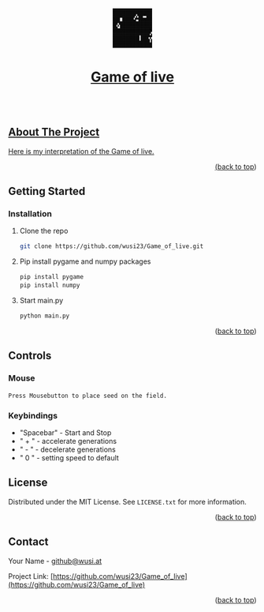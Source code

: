 <a name="readme-top"></a>

<!-- PROJECT LOGO -->
<br />
<div align="center">
    <a href="https://github.com/wusi23/Game_of_live">
    <img src="img/game_of_live_title_01.png" alt="Logo" width="80" height="80">
    <h1 align="center">Game of live</h1>
</div>
<br />
<br />

<!-- ABOUT THE PROJECT -->

## About The Project

Here is my interpretation of the Game of live.

<p align="right">(<a href="#readme-top">back to top</a>)</p>

<!-- GETTING STARTED -->

## Getting Started

### Installation

1. Clone the repo
   ```sh
   git clone https://github.com/wusi23/Game_of_live.git
   ```
2. Pip install pygame and numpy packages
   ```sh
   pip install pygame
   pip install numpy
   ```
3. Start main.py
   ```sh
   python main.py
   ```

<p align="right">(<a href="#readme-top">back to top</a>)</p>

<!-- CONTROLS -->

## Controls

### Mouse

    Press Mousebutton to place seed on the field.

### Keybindings

- "Spacebar" - Start and Stop
- " + " - accelerate generations
- " - " - decelerate generations
- " 0 " - setting speed to default

<!-- LICENSE -->

## License

Distributed under the MIT License. See `LICENSE.txt` for more information.

<p align="right">(<a href="#readme-top">back to top</a>)</p>

<!-- CONTACT -->

## Contact

Your Name - github@wusi.at

Project Link: [https://github.com/wusi23/Game_of_live](https://github.com/wusi23/Game_of_live)

<p align="right">(<a href="#readme-top">back to top</a>)</p>
